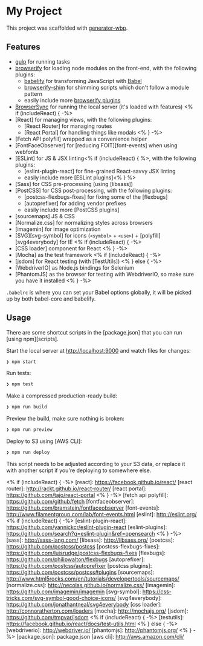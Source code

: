 # My Project

This project was scaffolded with [generator-wbp].

## Features

  * [gulp] for running tasks
  * [browserify] for loading node modules on the front-end, with the following plugins:
    - [babelify] for transforming JavaScript with [Babel]
    - [browserify-shim] for shimming scripts which don't follow a module pattern
    - easily include more [browserify plugins]
  * [BrowserSync] for running the local server (it's loaded with features)
<% if (includeReact) { -%>
  * [React] for managing views, with the following plugins:
    - [React Router] for managing routes
    - [React Portal] for handling things like modals
<% } -%>
  * [Fetch API polyfill] wrapped as a convenience helper
  * [FontFaceObserver] for [reducing FOIT][font-events] when using webfonts
  * [ESLint] for JS & JSX linting<% if (includeReact) { %>, with the following plugins:
    - [eslint-plugin-react] for fine-grained React-savvy JSX linting
    - easily include more [ESLint plugins]<% } %>
  * [Sass] for CSS pre-processing (using [libsass])
  * [PostCSS] for CSS post-processing, with the following plugins:
    - [postcss-flexbugs-fixes] for fixing some of the [flexbugs]
    - [autoprefixer] for adding vendor prefixes
    - easily include more [PostCSS plugins]
  * [sourcemaps] JS & CSS
  * [Normalize.css] for normalizing styles across browsers
  * [imagemin] for image optimization
  * [SVG][svg-symbol] for icons (`<symbol>` + `<use>`) + [polyfill][svg4everybody] for IE
<% if (includeReact) { -%>
  * [CSS loader] component for React
<% } -%>
  * [Mocha] as the test framework
<% if (includeReact) { -%>
  * [jsdom] for React testing (with [TestUtils])
<% } else { -%>
  * [WebdriverIO] as Node.js bindings for Selenium
  * [PhantomJS] as the browser for testing with WebdriverIO, so make sure you have it installed
<% } -%>

`.babelrc` is where you can set your Babel options globally, it will be picked up by both babel-core and babelify.

## Usage

There are some shortcut scripts in the [package.json] that you can run [using npm][scripts].

Start the local server at [http://localhost:9000](http://localhost:9000) and watch files for changes:

```sh
❯ npm start
```

Run tests:

```sh
❯ npm test
```

Make a compressed production-ready build:

```sh
❯ npm run build
```

Preview the build, make sure nothing is broken:

```sh
❯ npm run preview
```

Deploy to S3 using [AWS CLI]:

```sh
❯ npm run deploy
```

This script needs to be adjusted according to your S3 data, or replace it with another script if you're deploying to somewhere else.

[generator-wbp]: https://github.com/silvenon/generator-wbp
[gulp]: http://gulpjs.com/
[browserify]: http://browserify.org/
[babelify]: https://github.com/babel/babelify
[babel]: https://babeljs.io/
[browserify-shim]: https://github.com/thlorenz/browserify-shim
[browserify plugins]: https://github.com/substack/node-browserify/wiki/list-of-transforms
[browsersync]: http://www.browsersync.io/
<% if (includeReact) { -%>
[react]: https://facebook.github.io/react/
[react router]: http://rackt.github.io/react-router/
[react portal]: https://github.com/tajo/react-portal
<% } -%>
[fetch api polyfill]: https://github.com/github/fetch
[fontfaceobserver]: https://github.com/bramstein/fontfaceobserver
[font-events]: http://www.filamentgroup.com/lab/font-events.html
[eslint]: http://eslint.org/
<% if (includeReact) { -%>
[eslint-plugin-react]: https://github.com/yannickcr/eslint-plugin-react
[eslint-plugins]: https://github.com/search?q=eslint-plugin&ref=opensearch
<% } -%>
[sass]: http://sass-lang.com/
[libsass]: http://libsass.org/
[postcss]: https://github.com/postcss/postcss
[postcss-flexbugs-fixes]: https://github.com/luisrudge/postcss-flexbugs-fixes
[flexbugs]: https://github.com/philipwalton/flexbugs
[autoprefixer]: https://github.com/postcss/autoprefixer
[postcss plugins]: https://github.com/postcss/postcss#plugins
[sourcemaps]: http://www.html5rocks.com/en/tutorials/developertools/sourcemaps/
[normalize.css]: http://necolas.github.io/normalize.css/
[imagemin]: https://github.com/imagemin/imagemin
[svg-symbol]: https://css-tricks.com/svg-symbol-good-choice-icons/
[svg4everybody]: https://github.com/jonathantneal/svg4everybody
[css loader]: http://connoratherton.com/loaders
[mocha]: http://mochajs.org/
[jsdom]: https://github.com/tmpvar/jsdom
<% if (includeReact) { -%>
[testutils]: https://facebook.github.io/react/docs/test-utils.html
<% } else { -%>
[webdriverio]: http://webdriver.io/
[phantomjs]: http://phantomjs.org/
<% } -%>
[package.json]: package.json
[aws cli]: http://aws.amazon.com/cli/
